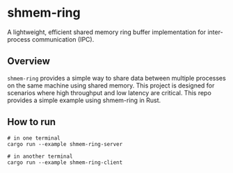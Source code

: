 # shmem-ring

A lightweight, efficient shared memory ring buffer implementation for inter-process communication (IPC).

## Overview

`shmem-ring` provides a simple way to share data between multiple processes on the same machine using shared memory. This project is designed for scenarios where high throughput and low latency are critical.
This repo provides a simple example using shmem-ring in Rust.

## How to run
```shell
# in one terminal
cargo run --example shmem-ring-server

# in another terminal
cargo run --example shmem-ring-client
```